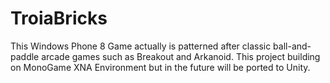 TroiaBricks
===========

This Windows Phone 8 Game actually is patterned after classic ball-and-paddle arcade games such as Breakout and Arkanoid.
This project building on MonoGame XNA Environment but in the future will be ported to Unity.
